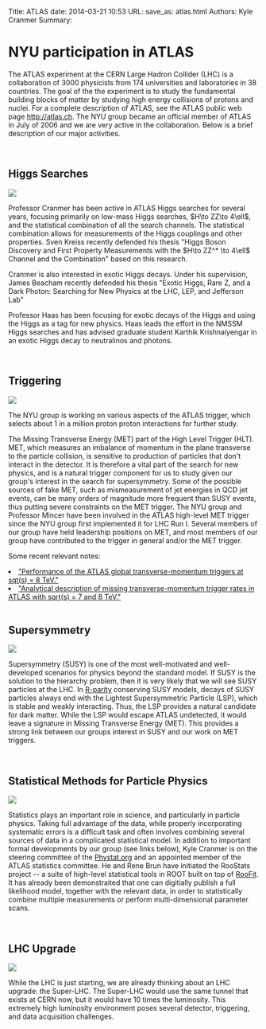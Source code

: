 Title: ATLAS
date: 2014-03-21 10:53
URL:
save_as: atlas.html
Authors: Kyle Cranmer
Summary: 

<div id="content">
<h1>NYU participation in ATLAS</h1>

<p>The ATLAS experiment at the CERN Large Hadron Collider (LHC) is a
collaboration of 3000 physicists from 174 universities and laboratories 
in 38 countries. The goal of the the experiment is to study the fundamental 
building blocks of matter by studying high energy collisions of protons and
nuclei.  For a complete description of ATLAS, see the ATLAS public web page
<a href="http://atlas.ch/">http://atlas.ch</a>.
The NYU group became an official member of ATLAS in July of 2006 and we are 
very active in the collaboration.  Below is a brief description of our major 
activities.</p>

<br clear="all" />



<div id="topic">
  <h2>Higgs Searches</h2>
  <img src="./images/atlas/higgs_potential_small.jpg">
  <p>
    Professor Cranmer has been active in ATLAS Higgs searches for several years, focusing primarily on low-mass Higgs searches, $H\to ZZ\to 4\ell$, and the statistical combination of all the search channels.
    The statistical combination allows for measurements of the Higgs couplings and other properties.
    Sven Kreiss recently defended his thesis "Higgs Boson Discovery and First Property Measurements with the $H\to ZZ^* \to 4\ell$ Channel and the Combination" based on this research.
  </p>
  <p>
    Cranmer is also interested in exotic Higgs decays. Under his supervision, James Beacham recently defended his thesis "Exotic Higgs, Rare Z, and a Dark Photon: Searching for New Physics at the LHC, LEP, and Jefferson Lab"
  </p>
  <p>
    Professor Haas has been focusing for exotic decays of the Higgs and using the Higgs as a tag for new physics.
    Haas leads the effort in the NMSSM Higgs searches and has advised graduate student Karthik Krishnaiyengar in 
    an exotic Higgs decay to neutralinos and photons.
  </p>

</div>

<br clear="all" />

<div id="topic">
  <h2>Triggering</h2>
  <img src="./images/atlas/Trigger_small.png">
  <p>
The NYU group is working on various aspects of the ATLAS trigger, which selects 
about 1 in a million proton proton interactions for further study. 

The Missing Transverse Energy (MET) part of the High Level Trigger (HLT). MET, 
which measures an imbalance of momentum in the plane transverse to the particle 
collision, is sensitive to production of particles that don't interact in the 
detector. It is therefore a vital part of the search for new physics, and is a 
natural trigger component for us to study given our group's interest in the 
search for supersymmetry. Some of the possible sources of fake MET, such as 
mismeasurement of jet energies in QCD jet events, can be many orders of magnitude 
more frequent than SUSY events, thus putting severe constraints on the MET trigger.
The NYU group and Professor Mincer have been involved in the ATLAS high-level MET trigger since the 
NYU group first implemented it for LHC Run I. 
Several members of our group have held leadership positions on MET, and most 
members of our group have contributed to the trigger in general and/or the MET 
trigger. 

Some recent relevant notes:
<li><a href="http://cdsweb.cern.ch/record/2311730">
"Performance of the ATLAS global transverse-momentum triggers at sqt(s) = 8 TeV." </a></li>
<li><a href="https://cds.cern.ch/record/2292378">
"Analytical description of missing transverse-momentum trigger rates in ATLAS with sqrt(s) = 7 and 8 TeV." </a></li>

<!--
Some representative trigger-related publications include:
<ul>
<li><a href="https://twiki.cern.ch/twiki/pub/Atlas/AtlasTechnicalPaper/Main_jinst_0705j.pdf">
The ATLAS Detector paper JINST, 2007.</a></li>
<li>"The ATLAS Experiment at the CERN Large Hadron Collider," 
JINST <b>3</b>  S08003, 2008.</a></li>
<li><a href="http://cdsweb.cern.ch/record/1244473"> ATLAS-COM-CONF-2010-026, </a> 
"The ATLAS missing Et trigger performance with initial LHC 
runs at &radic;(s) = 900 GeV."</li>
<li><a href="http://cdsweb.cern.ch/record/1351836"> ATL-CONF-2011-072, </a>
"Performance of the ATLAS transverse energy triggers with initial LHC runs at 
&radic;(s) = 7 TeV."</li>
<li><a href="https://cds.cern.ch/record/1647616"> ATL-CONF-2014-002, </a>
"The ATLAS transverse-momentum trigger performance at the LHC in 2011."</li>
</ul>
-->

</div>

<br clear="all" />

<div id="topic">
  <h2>Supersymmetry</h2>
  <img src="./images/atlas/SUSY_Chain_small.png">
  <p>
    Supersymmetry (SUSY) is one of the most well-motivated and well-developed scenarios for physics beyond the standard model.  If SUSY is the solution to the hierarchy problem, then it is very likely that we will see SUSY particles at the LHC.  In <a href="http://en.wikipedia.org/wiki/R-parity">R-parity</a> conserving SUSY models, decays of SUSY particles always end with the Lightest Supersymmetric Particle (LSP), which is stable and weakly interacting.  Thus, the LSP provides a natural candidate for dark matter.  While the LSP would escape ATLAS undetected, it would leave a signature in Missing Transverse Energy (MET).  This provides a strong link between our groups interest in SUSY and our work on MET triggers.  
  </p>

<!--
<ul>
 <li><a href="http://www.slac.stanford.edu/spires/find/hep/www?rawcmd=find+bb+arxiv%3A0705.0487">Natural priors, CMSSM fits and LHC weather forecasts.
B. Allanach, K. Cranmer, C. Lester, A. Weber.  JHEP 0708:023,2007.</a></li>
</ul>
-->

</div>

<!--
<br clear="all" />


<div id="topic">
  <h2>The ATLAS Analysis Model and EventView</h2>
<img src="./images/atlas/EventViewPoster_small.png">
  <p>
The LHC experiments will produce an unprecidented amount of data, which poses a significant computing challenge.  The ability to quickly and felxibly analyse those data is critical to the success of the ATLAS collaboration.  NYU plays a major role in the development of the ATLAS Analysis Model.  Kyle Cranmer was the original developer for many of the classes which are used to store the ATLAS data (eg. the AOD and ESD) and is the physics analysis tools group representative on ATLAS's Event Data Model committee and the Architecture-team.</p>

<p>EventView is an analysis framework originally developed by Kyle Cranmer, Akira Shibata, and Amir Farbin (U. Texas-Arlington).  The EventView framework works within ATHENA (the ATLAS software environment) and promotes a model that facilitates the sharing of analysis code throughout the collaboration.  It has been tremendously successful within ATLAS, hundreds of users and a growing developer community.</p>

<p>
In addition to contributions to the data format and physics analysis tools, the NYU group also plays an important role in integrating the various components into a cohesive "analysis model".  In particular, this means integration and testing with <a href="http://www.usatlas.bnl.gov/computing/grid/">Grid computing</a> (like <a href="https://twiki.cern.ch/twiki/bin/view/Atlas/Panda">PanDa</a>) and the <a href="http://root.cern.ch">ROOT</a> environment.  
</p>

<ul>
 <li><a href="http://www.sciencedirect.com/science?_ob=ArticleURL&_udi=B6TVD-4S0J4RD-W&_user=10&_rdoc=1&_fmt=&_orig=search&_sort=d&view=c&_acct=C000050221&_version=1&_urlVersion=0&_userid=10&md5=a289a33592f1cd853c5addd16f15b064">The ATLAS Analysis Architecture</a></li>
 <li><a href="http://doc.cern.ch//archive/electronic/cern/others/atlnot/PUB/soft/soft-pub-2007-008.pdf">EventView: The design behind the framework</a></li>
 <li><a href="https://twiki.cern.ch/twiki/bin/view/Atlas/EventView">EventView Wiki page</a></li>
</ul>



</div>
-->

<br clear="all" />




<div id="topic">
  <h2>Statistical Methods for Particle Physics</h2>
  <img src="./images/atlas/phystat_small.png">
  <p>
    Statistics plays an important role in science, and particularly in particle physics.  Taking full advantage of the data, while properly incorporating systematic errors is a difficult task and often involves combining several sources of data in a complicated statistical model.  In addition to important formal developments by our group (see links below), Kyle Cranmer is on the steering committee of the <a href="http://Phystat.org">Phystat.org</a> and an appointed member of the ATLAS statistics committee.  He and Rene Brun have initiated the RooStats project -- a suite of high-level statistical tools in ROOT built on top of <a href="http://roofit.sourceforge.net">RooFit</a>.  It has already been demonstraited that one can digitially publish a full likelihood model, together with the relevant data, in order to statistically combine multiple measurements or perform multi-dimensional parameter scans.
  </p>

<!--
<ul>
<li><a href="http://indico.cern.ch/getFile.py/access?contribId=41&resId=0&materialId=slides&confId=13356">RooStats</a></li>
 <li><a href="http://cdsweb.cern.ch/record/1099969">Statistics for the LHC: Progress, Challenges, and Future. K. Cranmer. PHYSTAT-LHC. Published as CERN Yellow-book CERN-2008-001 </a></li>
 <li><a href="http://www.slac.stanford.edu/spires/find/hep/www?irn=6994415">Statistical challenges for searches for new physics at the LHC.
K. Cranmer. PHYSTATO5. Published by Oxford University Press</a></li>
 <li><a href="http://www.slac.stanford.edu/spires/find/hep/www?irn=5745276">Challenges in moving the LEP Higgs statistics to the LHC.
K.S. Cranmer, et. al.  PHYSTAT2003</a></li>
 <li><a href="http://arxiv.org/abs/physics/0310108">Frequentist Hypothesis Testing with Background Uncertainty

Kyle S. Cranmer. PhyStat2003.</a></li>
 <li><a href="http://www.slac.stanford.edu/spires/find/hep/www?irn=4505239">Kernel estimation in high-energy physics.
Kyle S. Cranmer. Comput.Phys.Commun.136:198-207,2001.</a></li>
<li><a href="http://www.slac.stanford.edu/spires/find/hep/www?irn=5585406">The Uniformly most powerful test of statistical significance for counting type experiments with background.
L. Fleysher, et. al. [physics/0306146]</a></li>
<li><a href="http://www.slac.stanford.edu/spires/find/hep/www?irn=5567122">Tests of statistical significance and background estimation in gamma-ray air shower experiments.
Roman Fleysher, et. al. Astrophys.J.603:355-362,2004.</a></li>
</ul>
-->

</div>

<br clear="all" />


<div id="topic">
  <h2>LHC Upgrade</h2>
  <img src="./images/atlas/SLHC_small.png">
  <p>
    While the LHC is just starting, we are already thinking about an LHC upgrade: the Super-LHC.  The Super-LHC would use the same tunnel that exists at CERN now, but it would have 10 times the luminosity.  This extremely high luminosity environment poses several detector, triggering, and data acquisition challenges. 
  </p>
<!--
<ul>
 <li><a href="http://www.slac.stanford.edu/spires/find/hep/www?irn=6453872">Potential for Higgs physics at the LHC and super-LHC.
K. Cranmer. Snowmass, 2005 </a></li>
</ul>
-->
</div>

<!--
<br clear="all" />

<div id="topic">
  <h2>Previous Contributions</h2>
  <img src="./images/atlas/tor_bar_1006_004_small.jpg">
  <p>
The NYU group became an official member of ATLAS in July of 2006.  However, 
we did have some brief ATLAS participation in the past.
</p>
<br clear ="all" />
<ul>
<li>"Charge Production in Thin Gap Multi-Wire Chambers",
Nucl. Inst. Meth. Phys. <u>A439</u>, 147 (2000)</li>
<li>"Drift Velocity in N-Pentane Mixtures and Its
Influence on Timing Properties of Thin Gap Chambers",
Nucl. Inst. Meth. Phys. <u>A410</u>, 159 (1998)</li>
</ul>
</div>
-->

</div>
